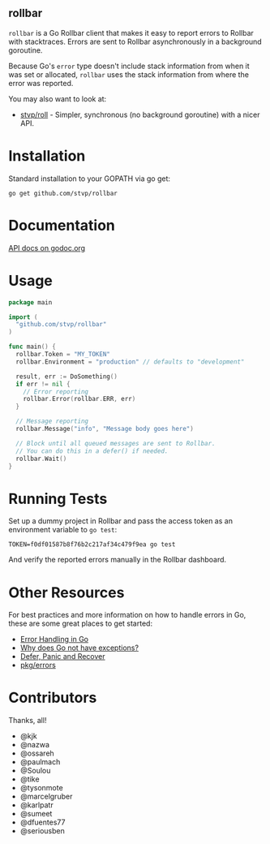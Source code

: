 rollbar
-------

`rollbar` is a Go Rollbar client that makes it easy to report errors to Rollbar
with stacktraces. Errors are sent to Rollbar asynchronously in a background
goroutine.

Because Go's `error` type doesn't include stack information from when it was set
or allocated, `rollbar` uses the stack information from where the error was
reported.

You may also want to look at:

* [stvp/roll](https://github.com/stvp/roll) - Simpler, synchronous (no
  background goroutine) with a nicer API.

Installation
=============

Standard installation to your GOPATH via go get:

```
go get github.com/stvp/rollbar
```

Documentation
=============

[API docs on godoc.org](http://godoc.org/github.com/stvp/rollbar)

Usage
=====

```go
package main

import (
  "github.com/stvp/rollbar"
)

func main() {
  rollbar.Token = "MY_TOKEN"
  rollbar.Environment = "production" // defaults to "development"

  result, err := DoSomething()
  if err != nil {
    // Error reporting
    rollbar.Error(rollbar.ERR, err)
  }

  // Message reporting
  rollbar.Message("info", "Message body goes here")

  // Block until all queued messages are sent to Rollbar.
  // You can do this in a defer() if needed.
  rollbar.Wait()
}
```

Running Tests
=============

Set up a dummy project in Rollbar and pass the access token as an environment
variable to `go test`:

    TOKEN=f0df01587b8f76b2c217af34c479f9ea go test

And verify the reported errors manually in the Rollbar dashboard.

Other Resources
===============

For best practices and more information on how to handle errors in Go, these are
some great places to get started:

* [Error Handling in Go](https://blog.golang.org/error-handling-and-go)
* [Why does Go not have exceptions?](https://golang.org/doc/faq#exceptions)
* [Defer, Panic and Recover](https://blog.golang.org/defer-panic-and-recover)
* [pkg/errors](https://github.com/pkg/errors)

Contributors
============

Thanks, all!

* @kjk
* @nazwa
* @ossareh
* @paulmach
* @Soulou
* @tike
* @tysonmote
* @marcelgruber
* @karlpatr
* @sumeet
* @dfuentes77
* @seriousben

